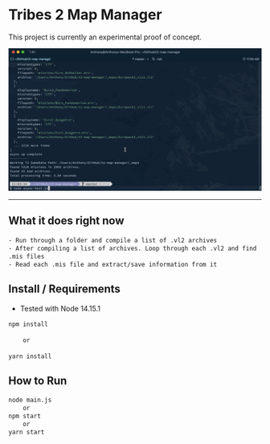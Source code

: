 # Tribes 2 Map Manager

This project is currently an experimental proof of concept.


![demo](demo.gif)

---
## What it does right now
    - Run through a folder and compile a list of .vl2 archives
    - After compiling a list of archives. Loop through each .vl2 and find .mis files
    - Read each .mis file and extract/save information from it


## Install / Requirements
- Tested with Node 14.15.1
```
npm install

    or

yarn install
```

## How to Run
```
node main.js
    or
npm start
    or
yarn start
```
